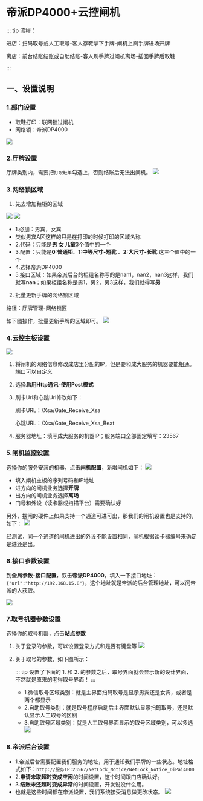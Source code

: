# 帝派DP4000+云控闸机
::: tip
流程：

进店：扫码取号或人工取号-客人存鞋拿下手牌-闸机上刷手牌进场开牌

离店：前台结账结账或自助结账-客人刷手牌过闸机离场-插回手牌后取鞋

:::


## 一、设置说明
### 1.部门设置
+ 取鞋打印：联网锁过闸机
+ 网络锁：帝派DP4000

![](https://wiki-cdsoft.oss-cn-hangzhou.aliyuncs.com/20240828141822.png)

### 2.厅牌设置
厅牌类别内，需要把```打取鞋单```勾选上，否则结账后无法出闸机。
![](https://wiki-cdsoft.oss-cn-hangzhou.aliyuncs.com/20240829165412.png)
### 3.网络锁区域
1. 先去增加鞋柜的区域

![](https://wiki-cdsoft.oss-cn-hangzhou.aliyuncs.com/20240706164321.png)
![](https://wiki-cdsoft.oss-cn-hangzhou.aliyuncs.com/20240828142743.png)

+ 1.必加：男宾，女宾
+ 类似男宾A区这样的只是在打印的时候打印的区域名称
+ 2.代码：只能是**男 女 儿童**3个值中的一个
+ 3.配置：只能是**0:普通柜**、**1:中等尺寸-短靴** 、**2:大尺寸-长靴** 这三个值中的一个
+ 4.选择帝派DP4000
+ 5.接口区域：如果帝派后台的柜组名称写的是nan1，nan2，nan3这样，我们就写**nan**；如果柜组名称是男1，男2，男3这样，我们就得写**男**


2. 批量更新手牌的网络锁区域

路径：厅牌管理-网络锁区

如下图操作，批量更新手牌的区域即可。
![](https://wiki-cdsoft.oss-cn-hangzhou.aliyuncs.com/20240706164619.png)

### 4.云控主板设置
![](https://wiki-cdsoft.oss-cn-hangzhou.aliyuncs.com/20240828144926.png)
1. 将闸机的网络信息修改成店里分配的IP，但是要和成大服务的机器要能相通。端口可以自定义
2. 选择**启用Http通讯-使用Post模式**
3. 刷卡Url和心跳Url修改如下：
   
   刷卡URL：/Xsa/Gate_Receive_Xsa

   心跳URL：/Xsa/Gate_Receive_Xsa_Beat
4. 服务器地址：填写成大服务的机器IP；服务端口全部固定填写：23567
### 5.闸机监控设置
选择你的服务安装的机器，点击**闸机配置**，新增闸机如下：
![](https://wiki-cdsoft.oss-cn-hangzhou.aliyuncs.com/20240828145556.png)
+ 填入闸机主板的序列号码和IP地址
+ 进方向的闸机业务选择**开牌**
+ 出方向的闸机业务选择**离场**
+ 门号和外设（读卡器或扫描平台）需要确认好


另外，摆闸的硬件上如果支持一个通道可进可出，那我们的闸机设置也是支持的，如下：
![](https://wiki-cdsoft.oss-cn-hangzhou.aliyuncs.com/20240828145837.png)

经测试，同一个通道的闸机进出的外设不能设置相同，闸机根据读卡器编号来确定是进还是出。
### 6.接口参数设置
到**全局参数-接口配置**，双击**帝派DP4000**，填入一下接口地址：```{"url":"http://192.168.15.8"}```，这个地址就是帝派的后台管理地址，可以问帝派的人获取。

![](https://wiki-cdsoft.oss-cn-hangzhou.aliyuncs.com/20240828150257.png)

### 7.取号机器参数设置
选择你的取号机器，点击**站点参数**
1. 关于登录的参数，可以设置登录方式和是否有键盘等
   ![](https://wiki-cdsoft.oss-cn-hangzhou.aliyuncs.com/20240828150646.png)

2. 关于取号的参数，如下图所示：
   
   ::: tip
设置了下面的 1.  和  2.  的参数之后，取号界面就会显示新的设计界面，不然就是原来的老得取号界面！
   :::


   + 1.微信取号区域类别：就是主界面扫码取号是显示男宾还是女宾，或者是两个都显示
   + 2.自助取号类别：就是取号程序启动后主界面默认显示扫码取号，还是默认显示人工取号的区别
   + 3.自助取号区域类别：就是人工取号界面显示的取号区域类别，可以多选
   ![](https://wiki-cdsoft.oss-cn-hangzhou.aliyuncs.com/20240828151131.png)




### 8.帝派后台设置
+ 1.帝派后台需要配置我们服务的地址，用于通知我们手牌的一些状态。地址格式如下：```http://服务IP:23567/NetLock_Notice/NetLock_Notice_DiPai4000```
+ 2.**申请未取超时变成空闲**的时间设置，这个时间跟门店确认好。
+ 3.**结账未还超时变成异常**的时间设置，开发说没什么用。
+ 也就是这些时间都在帝派设置，我们系统接受消息做更改状态。
![](https://wiki-cdsoft.oss-cn-hangzhou.aliyuncs.com/20240828152108.png)